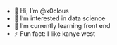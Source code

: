 - 👋 Hi, I’m @x0clous
- 👀 I’m interested in data science
- 🌱 I’m currently learning front end
- ⚡ Fun fact: I like kanye west

<!---
x0clous/x0clous is a ✨ special ✨ repository because its `README.md` (this file) appears on your GitHub profile.
You can click the Preview link to take a look at your changes.
--->
